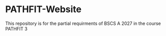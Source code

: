 # PATHFIT-Website
This repository is for the partial requirments of BSCS A 2027 in the course PATHFIT 3
